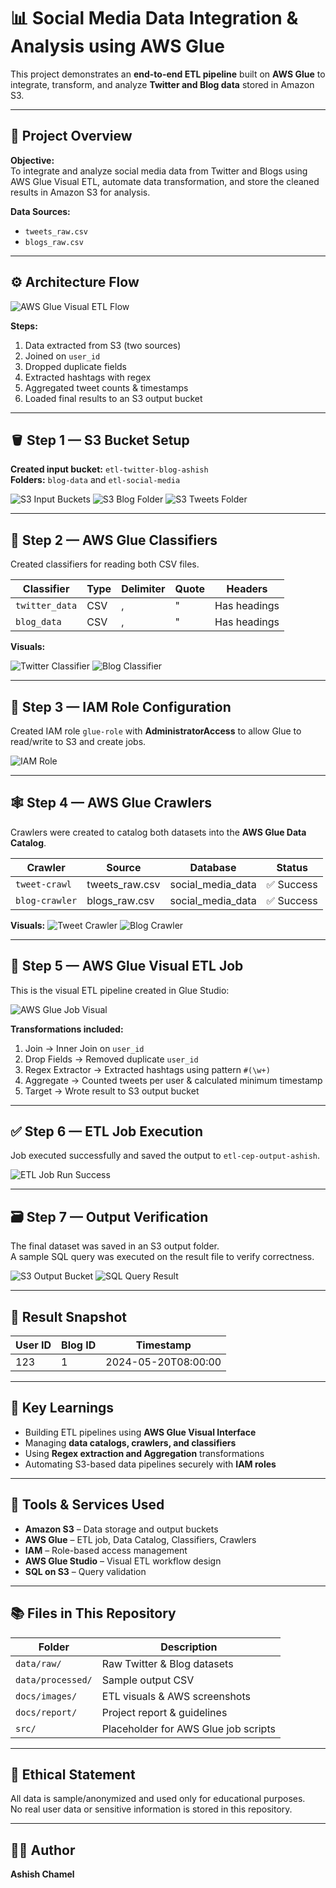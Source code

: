 # 📊 Social Media Data Integration & Analysis using AWS Glue  

This project demonstrates an **end-to-end ETL pipeline** built on **AWS Glue** to integrate, transform, and analyze **Twitter and Blog data** stored in Amazon S3.

---

## 🧩 Project Overview

**Objective:**  
To integrate and analyze social media data from Twitter and Blogs using AWS Glue Visual ETL, automate data transformation, and store the cleaned results in Amazon S3 for analysis.

**Data Sources:**
- `tweets_raw.csv`
- `blogs_raw.csv`

---

## ⚙️ Architecture Flow

![AWS Glue Visual ETL Flow](docs/images/etl-job-visual.png)

**Steps:**
1. Data extracted from S3 (two sources)
2. Joined on `user_id`
3. Dropped duplicate fields
4. Extracted hashtags with regex
5. Aggregated tweet counts & timestamps
6. Loaded final results to an S3 output bucket

---

## 🪣 Step 1 — S3 Bucket Setup

**Created input bucket:** `etl-twitter-blog-ashish`  
**Folders:** `blog-data` and `etl-social-media`

![S3 Input Buckets](docs/images/s3-input-buckets.png)
![S3 Blog Folder](docs/images/s3-folder-blogs.png)
![S3 Tweets Folder](docs/images/s3-folder-tweets.png)

---

## 🧠 Step 2 — AWS Glue Classifiers

Created classifiers for reading both CSV files.

| Classifier | Type | Delimiter | Quote | Headers |
|-------------|------|------------|--------|----------|
| `twitter_data` | CSV | , | " | Has headings |
| `blog_data` | CSV | , | " | Has headings |

**Visuals:**

![Twitter Classifier](docs/images/twitter_data-glue-classifiers.png)
![Blog Classifier](docs/images/blog_data-glue-classifiers.png)

---

## 🧾 Step 3 — IAM Role Configuration

Created IAM role `glue-role` with **AdministratorAccess** to allow Glue to read/write to S3 and create jobs.

![IAM Role](docs/images/iam-role.png)

---

## 🕸️ Step 4 — AWS Glue Crawlers

Crawlers were created to catalog both datasets into the **AWS Glue Data Catalog**.

| Crawler | Source | Database | Status |
|----------|---------|-----------|---------|
| `tweet-crawl` | tweets_raw.csv | social_media_data | ✅ Success |
| `blog-crawler` | blogs_raw.csv | social_media_data | ✅ Success |

**Visuals:**
![Tweet Crawler](docs/images/tweet-glue-crawlers-1.png)
![Blog Crawler](docs/images/blog-glue-crawlers-2.png)

---

## 🧮 Step 5 — AWS Glue Visual ETL Job

This is the visual ETL pipeline created in Glue Studio:

![AWS Glue Job Visual](docs/images/etl-job-visual.png)

**Transformations included:**
1. Join → Inner Join on `user_id`
2. Drop Fields → Removed duplicate `user_id`
3. Regex Extractor → Extracted hashtags using pattern `#(\w+)`
4. Aggregate → Counted tweets per user & calculated minimum timestamp
5. Target → Wrote result to S3 output bucket

---

## ✅ Step 6 — ETL Job Execution

Job executed successfully and saved the output to `etl-cep-output-ashish`.

![ETL Job Run Success](docs/images/etl-job-run-success.png)

---

## 🗃️ Step 7 — Output Verification

The final dataset was saved in an S3 output folder.  
A sample SQL query was executed on the result file to verify correctness.

![S3 Output Bucket](docs/images/s3-output-bucket.png)
![SQL Query Result](docs/images/sql-query-result.png)

---

## 🧾 Result Snapshot

| User ID | Blog ID | Timestamp |
|----------|----------|------------|
| 123 | 1 | 2024-05-20T08:00:00 |

---

## 🧠 Key Learnings

- Building ETL pipelines using **AWS Glue Visual Interface**  
- Managing **data catalogs, crawlers, and classifiers**  
- Using **Regex extraction and Aggregation** transformations  
- Automating S3-based data pipelines securely with **IAM roles**

---

## 🧰 Tools & Services Used

- **Amazon S3** – Data storage and output buckets  
- **AWS Glue** – ETL job, Data Catalog, Classifiers, Crawlers  
- **IAM** – Role-based access management  
- **AWS Glue Studio** – Visual ETL workflow design  
- **SQL on S3** – Query validation

---

## 📚 Files in This Repository

| Folder | Description |
|--------|--------------|
| `data/raw/` | Raw Twitter & Blog datasets |
| `data/processed/` | Sample output CSV |
| `docs/images/` | ETL visuals & AWS screenshots |
| `docs/report/` | Project report & guidelines |
| `src/` | Placeholder for AWS Glue job scripts |

---

## 🧠 Ethical Statement

All data is sample/anonymized and used only for educational purposes.  
No real user data or sensitive information is stored in this repository.

---

## 🧑‍💻 Author

**Ashish Chamel**  
